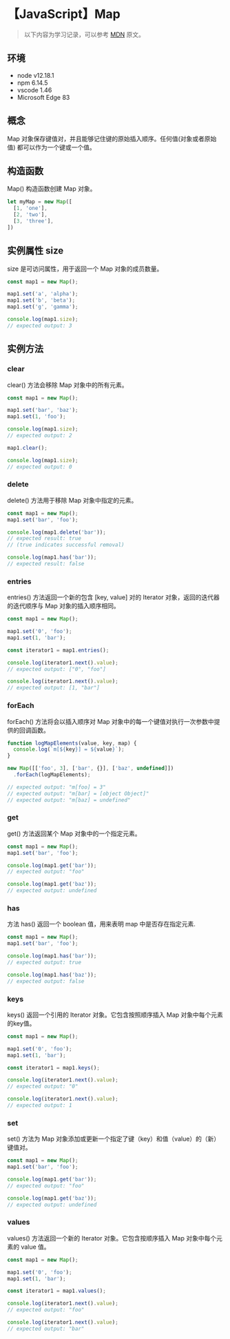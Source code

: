 # 【JavaScript】Map

> 以下内容为学习记录，可以参考 [MDN][1] 原文。

## 环境

- node v12.18.1
- npm 6.14.5
- vscode 1.46
- Microsoft Edge 83

## 概念

Map 对象保存键值对，并且能够记住键的原始插入顺序。任何值(对象或者原始值) 都可以作为一个键或一个值。

## 构造函数

Map() 构造函数创建 Map 对象。

```js
let myMap = new Map([
  [1, 'one'],
  [2, 'two'],
  [3, 'three'],
])
```

## 实例属性 size

size 是可访问属性，用于返回一个 Map 对象的成员数量。

```js
const map1 = new Map();

map1.set('a', 'alpha');
map1.set('b', 'beta');
map1.set('g', 'gamma');

console.log(map1.size);
// expected output: 3
```

## 实例方法

### clear

clear() 方法会移除 Map 对象中的所有元素。

```js
const map1 = new Map();

map1.set('bar', 'baz');
map1.set(1, 'foo');

console.log(map1.size);
// expected output: 2

map1.clear();

console.log(map1.size);
// expected output: 0
```

### delete

delete() 方法用于移除 Map 对象中指定的元素。

```js
const map1 = new Map();
map1.set('bar', 'foo');

console.log(map1.delete('bar'));
// expected result: true
// (true indicates successful removal)

console.log(map1.has('bar'));
// expected result: false
```

### entries

entries() 方法返回一个新的包含 [key, value] 对的 Iterator 对象，返回的迭代器的迭代顺序与 Map 对象的插入顺序相同。

```js
const map1 = new Map();

map1.set('0', 'foo');
map1.set(1, 'bar');

const iterator1 = map1.entries();

console.log(iterator1.next().value);
// expected output: ["0", "foo"]

console.log(iterator1.next().value);
// expected output: [1, "bar"]
```

### forEach

forEach() 方法将会以插入顺序对 Map 对象中的每一个键值对执行一次参数中提供的回调函数。

```js
function logMapElements(value, key, map) {
  console.log(`m[${key}] = ${value}`);
}

new Map([['foo', 3], ['bar', {}], ['baz', undefined]])
  .forEach(logMapElements);

// expected output: "m[foo] = 3"
// expected output: "m[bar] = [object Object]"
// expected output: "m[baz] = undefined"
```

### get

get() 方法返回某个 Map 对象中的一个指定元素。

```js
const map1 = new Map();
map1.set('bar', 'foo');

console.log(map1.get('bar'));
// expected output: "foo"

console.log(map1.get('baz'));
// expected output: undefined
```

### has

方法 has() 返回一个 boolean 值，用来表明 map 中是否存在指定元素.

```js
const map1 = new Map();
map1.set('bar', 'foo');

console.log(map1.has('bar'));
// expected output: true

console.log(map1.has('baz'));
// expected output: false
```

### keys

keys() 返回一个引用的 Iterator 对象。它包含按照顺序插入 Map 对象中每个元素的key值。

```js
const map1 = new Map();

map1.set('0', 'foo');
map1.set(1, 'bar');

const iterator1 = map1.keys();

console.log(iterator1.next().value);
// expected output: "0"

console.log(iterator1.next().value);
// expected output: 1
```

### set

set() 方法为 Map 对象添加或更新一个指定了键（key）和值（value）的（新）键值对。

```js
const map1 = new Map();
map1.set('bar', 'foo');

console.log(map1.get('bar'));
// expected output: "foo"

console.log(map1.get('baz'));
// expected output: undefined
```

### values

values() 方法返回一个新的 Iterator 对象。它包含按顺序插入 Map 对象中每个元素的 value 值。

```js
const map1 = new Map();

map1.set('0', 'foo');
map1.set(1, 'bar');

const iterator1 = map1.values();

console.log(iterator1.next().value);
// expected output: "foo"

console.log(iterator1.next().value);
// expected output: "bar"
```

[1]: https://developer.mozilla.org/zh-CN/docs/Web/JavaScript/Reference/Global_Objects/Map
